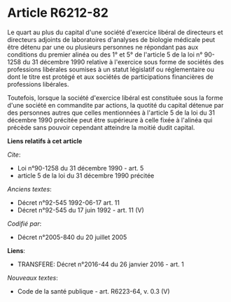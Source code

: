 # Article R6212-82

Le quart au plus du capital d'une société d'exercice libéral de directeurs et directeurs adjoints de laboratoires d'analyses
de biologie médicale peut être détenu par une ou plusieurs personnes ne répondant pas aux conditions du premier alinéa ou des
1° et 5° de l'article 5 de la loi n° 90-1258 du 31 décembre 1990 relative à l'exercice sous forme de sociétés des professions
libérales soumises à un statut législatif ou réglementaire ou dont le titre est protégé et aux sociétés de participations
financières de professions libérales.

Toutefois, lorsque la société d'exercice libéral est constituée sous la forme d'une société en commandite par actions, la
quotité du capital détenue par des personnes autres que celles mentionnées à l'article 5 de la loi du 31 décembre 1990
précitée peut être supérieure à celle fixée à l'alinéa qui précède sans pouvoir cependant atteindre la moitié dudit capital.

**Liens relatifs à cet article**

_Cite_:

  - Loi n°90-1258 du 31 décembre 1990 - art. 5
  - article 5 de la loi du 31 décembre 1990 précitée

_Anciens textes_:

  - Décret n°92-545 1992-06-17 art. 11
  - Décret n°92-545 du 17 juin 1992 - art. 11 (V)

_Codifié par_:

  - Décret n°2005-840 du 20 juillet 2005

**Liens**:

  - TRANSFERE: Décret n°2016-44 du 26 janvier 2016 - art. 1

_Nouveaux textes_:

  - Code de la santé publique - art. R6223-64, v. 0.3 (V)
